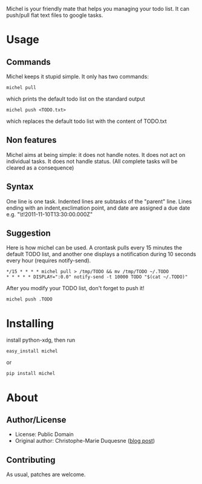 Michel is your friendly mate that helps you managing your todo list. It
can push/pull flat text files to google tasks.

Usage
=====

Commands
--------

Michel keeps it stupid simple. It only has two commands:

    michel pull
which prints the default todo list on the standard output

    michel push <TODO.txt>
which replaces the default todo list with the content of TODO.txt

Non features
------------

Michel aims at being simple: it does not handle notes. It does not act on individual tasks. 
It does not handle status. (All complete tasks will be cleared as a consequence)

Syntax
------

One line is one task. 
Indented lines are subtasks of the "parent" line.
Lines ending with an indent,exclimation point, and date are assigned a due date
e.g. "\t!2011-11-10T13:30:00.000Z"

Suggestion
----------

Here is how michel can be used. A crontask pulls every 15 minutes the
default TODO list, and another one displays a notification during 10
seconds every hour (requires notify-send).

    */15 * * * * michel pull > /tmp/TODO && mv /tmp/TODO ~/.TODO
    * * * * * DISPLAY=":0.0" notify-send -t 10000 TODO "$(cat ~/.TODO)"

After you modify your TODO list, don't forget to push it!

    michel push .TODO

Installing
==========

install python-xdg, then run

    easy_install michel

or

    pip install michel

About
=====

Author/License
--------------

- License: Public Domain
- Original author: Christophe-Marie Duquesne ([blog post](http://blog.chmd.fr/releasing-michel-a-flat-text-file-to-google-tasks-uploader.html))

Contributing
------------

As usual, patches are welcome.
